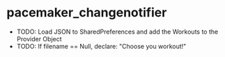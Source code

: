 # pacemaker_changenotifier

- TODO: Load JSON to SharedPreferences and add the Workouts to the Provider Object
- TODO: If filename == Null, declare: "Choose you workout!"
